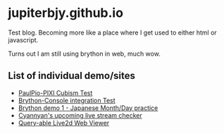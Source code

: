 # jupiterbjy.github.io
Test blog. Becoming more like a place where I get used to either html or javascript.

Turns out I am still using brython in web, much wow.

## List of individual demo/sites
- [PaulPio-PIXI Cubism Test](https://jupiterbjy.github.io/PaulPio_PIXI_Demo/)
- [Brython-Console integration Test](https://jupiterbjy.github.io/Brython/)
- [Brython demo 1 - Japanese Month/Day practice](https://jupiterbjy.github.io/JpnPractice/)
- [Cyannyan's upcoming live stream checker](http://jupiterbjy.github.io/docs/CyanStreamTimeCheck/)
- [Query-able Live2d Web Viewer](http://jupiterbjy.github.io/SimpleLive2dViewer)
